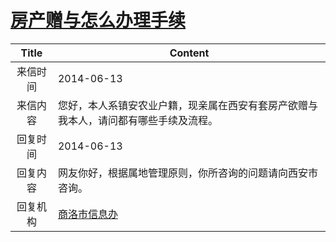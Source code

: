 # <a href="http://www.shangluo.gov.cn/zmhd/ldxxxx.jsp?urltype=leadermail.LeaderMailContentUrl&wbtreeid=1112&leadermailid=2532">房产赠与怎么办理手续</a>
|Title|Content|
|:---:|---|
|来信时间|2014-06-13|
|来信内容|您好，本人系镇安农业户籍，现亲属在西安有套房产欲赠与我本人，请问都有哪些手续及流程。|
|回复时间|2014-06-13|
|回复内容|网友你好，根据属地管理原则，你所咨询的问题请向西安市咨询。|
|回复机构|<a href="../../categories/agencies/商洛市信息办.md">商洛市信息办</a>|
